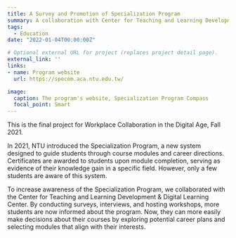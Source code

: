```yaml
---
title: A Survey and Promotion of Specialization Program 
summary: A collaboration with Center for Teaching and Learning Development & Digital Learning Center, National Taiwan University. Conducted surveys and held workshops to facilitate students' understanding of this new program.
tags:
  - Education
date: "2022-01-04T00:00:00Z"

# Optional external URL for project (replaces project detail page).
external_link: ''
links: 
- name: Program website
  url: https://specom.aca.ntu.edu.tw/

image:
  caption: The program's website, Specialization Program Compass
  focal_point: Smart
---
```


This is the final project for Workplace Collaboration in the Digital Age, Fall 2021.

In 2021, NTU introduced the Specialization Program, a new system designed to guide students through course modules and career directions. Certificates are awarded to students upon module completion, serving as evidence of their knowledge gain in a specific field. However, only a few students are aware of this system.

To increase awareness of the Specialization Program, we collaborated with the Center for Teaching and Learning Development & Digital Learning Center. By conducting surveys, interviews, and hosting workshops, more students are now informed about the program. Now, they can more easily make decisions about their courses by exploring potential career plans and selecting modules that align with their interests.
